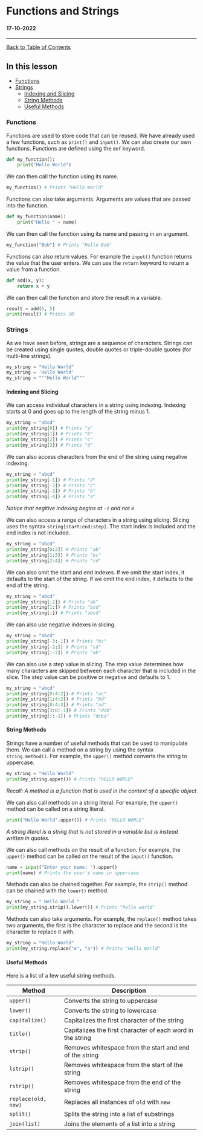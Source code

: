 # Functions and Strings

#### 17-10-2022

---

[Back to Table of Contents](/README.md)

## In this lesson

-   [Functions](#functions)
-   [Strings](#strings)
    -   [Indexing and Slicing](#indexing-and-slicing)
    -   [String Methods](#string-methods)
    -   [Useful Methods](#useful-methods)

### Functions

Functions are used to store code that can be reused. We have already used a few functions, such as `print()` and `input()`. We can also create our own functions. Functions are defined using the `def` keyword.

```py
def my_function():
    print("Hello World")
```

We can then call the function using its name.

```py
my_function() # Prints "Hello World"
```

Functions can also take arguments. Arguments are values that are passed into the function.

```py
def my_function(name):
    print("Hello " + name)
```

We can then call the function using its name and passing in an argument.

```py
my_function("Bob") # Prints "Hello Bob"
```

Functions can also return values. For example the `input()` function returns the value that the user enters. We can use the `return` keyword to return a value from a function.

```py
def add(x, y):
    return x + y
```

We can then call the function and store the result in a variable.

```py
result = add(5, 5)
print(result) # Prints 10
```

### Strings

As we have seen before, strings are a sequence of characters. Strings can be created using single quotes, double quotes or triple-double quotes (for multi-line strings).

```py
my_string = "Hello World"
my_string = 'Hello World'
my_string = """Hello World"""
```

#### Indexing and Slicing

We can access individual characters in a string using indexing. Indexing starts at 0 and goes up to the length of the string minus 1.

```py
my_string = "abcd"
print(my_string[0]) # Prints "a"
print(my_string[1]) # Prints "b"
print(my_string[2]) # Prints "c"
print(my_string[3]) # Prints "d"
```

We can also access characters from the end of the string using negative indexing.

```py
my_string = "abcd"
print(my_string[-1]) # Prints "d"
print(my_string[-2]) # Prints "c"
print(my_string[-3]) # Prints "b"
print(my_string[-4]) # Prints "a"
```

_Notice that negitive indexing begins at `-1` and not `0`_

We can also access a range of characters in a string using slicing. Slicing uses the syntax `string[start:end:step]`. The start index is included and the end index is not included.

```py
my_string = "abcd"
print(my_string[0:2]) # Prints "ab"
print(my_string[1:3]) # Prints "bc"
print(my_string[2:4]) # Prints "cd"
```

We can also omit the start and end indexes. If we omit the start index, it defaults to the start of the string. If we omit the end index, it defaults to the end of the string.

```py
my_string = "abcd"
print(my_string[:2]) # Prints "ab"
print(my_string[1:]) # Prints "bcd"
print(my_string[:]) # Prints "abcd"
```

We can also use negative indexes in slicing.

```py
my_string = "abcd"
print(my_string[-3:-1]) # Prints "bc"
print(my_string[-2:]) # Prints "cd"
print(my_string[:-2]) # Prints "ab"
```

We can also use a step value in slicing. The step value determines how many characters are skipped between each character that is included in the slice. The step value can be positive or negative and defaults to 1.

```py
my_string = "abcd"
print(my_string[0:4:2]) # Prints "ac"
print(my_string[1:4:2]) # Prints "bd"
print(my_string[0:4:3]) # Prints "ad"
print(my_string[3:0:-1]) # Prints "dcb"
print(my_string[::-1]) # Prints "dcba"
```

#### String Methods

Strings have a number of useful methods that can be used to manipulate them. We can call a method on a string by using the syntax `string.method()`. For example, the `upper()` method converts the string to uppercase.

```py
my_string = "Hello World"
print(my_string.upper()) # Prints "HELLO WORLD"
```

_Recall: A method is a function that is used in the context of a specific object_

We can also call methods on a string literal. For example, the `upper()` method can be called on a string literal.

```py
print("Hello World".upper()) # Prints "HELLO WORLD"
```

_A string literal is a string that is not stored in a variable but is instead written in quotes._

We can also call methods on the result of a function. For example, the `upper()` method can be called on the result of the `input()` function.

```py
name = input("Enter your name: ").upper()
print(name) # Prints the user's name in uppercase
```

Methods can also be chained together. For example, the `strip()` method can be chained with the `lower()` method.

```py
my_string = " Hello World "
print(my_string.strip().lower()) # Prints "hello world"
```

Methods can also take arguments. For example, the `replace()` method takes two arguments, the first is the character to replace and the second is the character to replace it with.

```py
my_string = "Hello World"
print(my_string.replace("o", "a")) # Prints "Hella Warld"
```

#### Useful Methods

Here is a list of a few useful string methods.

| Method              | Description                                                |
| ------------------- | ---------------------------------------------------------- |
| `upper()`           | Converts the string to uppercase                           |
| `lower()`           | Converts the string to lowercase                           |
| `capitalize()`      | Capitalizes the first character of the string              |
| `title()`           | Capitalizes the first character of each word in the string |
| `strip()`           | Removes whitespace from the start and end of the string    |
| `lstrip()`          | Removes whitespace from the start of the string            |
| `rstrip()`          | Removes whitespace from the end of the string              |
| `replace(old, new)` | Replaces all instances of `old` with `new`                 |
| `split()`           | Splits the string into a list of substrings                |
| `join(list)`        | Joins the elements of a list into a string                 |
